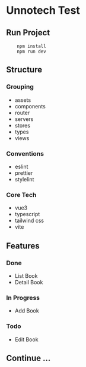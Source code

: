 # Unnotech Test

## Run Project
```
    npm install
    npm run dev
```

## Structure

### Grouping
- assets
- components
- router
- servers
- stores
- types
- views

### Conventions
- eslint
- prettier
- stylelint

### Core Tech
- vue3
- typescript
- tailwind css
- vite

## Features

### Done
- List Book
- Detail Book
### In Progress
- Add Book
### Todo
- Edit Book

## Continue ...